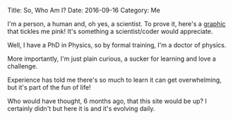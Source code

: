 Title: So, Who Am I?
Date: 2016-09-16
Category: Me


<!-- PELICAN_BEGIN_SUMMARY -->
I'm a person, a human and, oh yes, a scientist. To prove it, here's a [graphic](http://www.datasciencecentral.com/profiles/blogs/three-periodic-tables-for-data-scientists) that tickles me pink! It's something a scientist/coder would appreciate.

Well, I have a PhD in Physics, so by formal training, I'm a doctor of physics.

More importantly, I'm just plain curious, a sucker for learning and love a challenge.

Experience has told me there's so much to learn it can get overwhelming, but it's part of the fun of life!

Who would have thought, 6 months ago, that this site would be up? I certainly didn't but here it is and it's evolving daily.